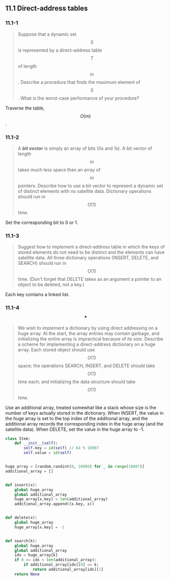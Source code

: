 ## 11.1 Direct-address tables

### 11.1-1

> Suppose that a dynamic set $$S$$ is represented by a direct-address table $$T$$ of length $$m$$. Describe a procedure that finds the maximum element of $$S$$. What is the worst-case performance of your procedure?

Traverse the table, $$O(m)$$.


### 11.1-2

> A __*bit vector*__ is simply an array of bits (0s and 1s). A bit vector of length $$m$$ takes much less space than an array of $$m$$ pointers. Describe how to use a bit vector to represent a dynamic set of distinct elements with no satellite data. Dictionary operations should run in $$O(1)$$ time.

Set the corresponding bit to 0 or 1.

### 11.1-3

> Suggest how to implement a direct-address table in which the keys of stored elements do not need to be distinct and the elements can have satellite data. All three dictionary operations (INSERT, DELETE, and SEARCH) should run in $$O(1)$$ time. (Don't forget that DELETE takes as an argument a pointer to an object to be deleted, not a key.)

Each key contains a linked list.

### 11.1-4 $$\star$$

> We wish to implement a dictionary by using direct addressing on a huge array. At the start, the array entries may contain garbage, and initializing the entire array is impractical because of its size. Describe a scheme for implementing a direct-address dictionary on a huge array. Each stored object should use $$O(1)$$ space; the operations SEARCH, INSERT, and DELETE should take $$O(1)$$ time each; and initializing the data structure should take $$O(1)$$ time. 

Use an additional array, treated somewhat like a stack whose size is the number of keys actually stored in the dictionary. When INSERT, the value in the huge array is set to the top index of the additional array, and the additional array records the corresponding index in the huge array (and the satellite data). When DELETE, set the value in the huge array to -1.

```python
class Item:
    def __init__(self):
        self.key = id(self) // 64 % 10007
        self.value = id(self)


huge_array = [random.randint(0, 10000) for _ in range(10007)]
additional_array = []


def insert(x):
    global huge_array
    global additional_array
    huge_array[x.key] = len(additional_array)
    additional_array.append((x.key, x))


def delete(x):
    global huge_array
    huge_array[x.key] = -1


def search(k):
    global huge_array
    global additional_array
    idx = huge_array[k]
    if 0 <= idx < len(additional_array):
        if additional_array[idx][0] == k:
            return additional_array[idx][1]
    return None
```

